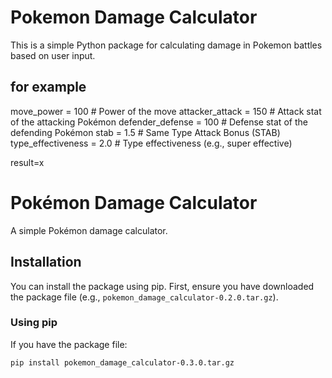 # Pokemon Damage Calculator

This is a simple Python package for calculating damage in Pokemon battles based on user input.

## for example
move_power = 100  # Power of the move
attacker_attack = 150  # Attack stat of the attacking Pokémon
defender_defense = 100  # Defense stat of the defending Pokémon
stab = 1.5  # Same Type Attack Bonus (STAB)
type_effectiveness = 2.0  # Type effectiveness (e.g., super effective)

result=x

# Pokémon Damage Calculator

A simple Pokémon damage calculator.

## Installation

You can install the package using pip. First, ensure you have downloaded the package file (e.g., `pokemon_damage_calculator-0.2.0.tar.gz`).

### Using pip

If you have the package file:

```bash
pip install pokemon_damage_calculator-0.3.0.tar.gz

